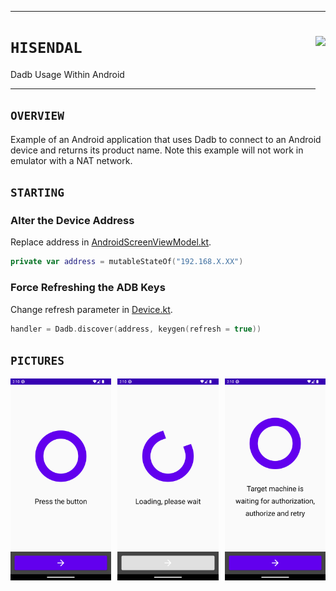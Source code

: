 <hr><div>
<a href="../.."><img align="right" height="94" src="https://user-images.githubusercontent.com/72373746/205586156-a45fc4a0-8aa7-4a71-908c-bae4c07ed41d.png"></a>
<h1><code>HISENDAL</code></h1>
<p>Dadb Usage Within Android</p>
</div><hr>

<!--
## `COVERAGE`
## `DOWNLOAD`
## `EXAMPLES`
## `GUIDANCE`
## `IGNITION`
## `OVERVIEW`
## `PICTURES`
## `STARTING`
-->

## `OVERVIEW`

Example of an Android application that uses Dadb to connect to an Android device and returns its product name.
Note this example will not work in emulator with a NAT network.

## `STARTING`

### Alter the Device Address

Replace address in [AndroidScreenViewModel.kt](app/src/main/java/com/example/hisendal/AndroidScreenViewModel.kt).

```kotlin
private var address = mutableStateOf("192.168.X.XX")
```

### Force Refreshing the ADB Keys

Change refresh parameter in [Device.kt](app/src/main/java/com/example/hisendal/Device.kt).

```kotlin
handler = Dadb.discover(address, keygen(refresh = true))
```

## `PICTURES`

<a href="assets/img1.png"><img src="assets/img1.png" width="32%"/></a><a><img src="assets/none.png" width="2%"/></a><a href="assets/img2.png"><img src="assets/img2.png" width="32%"/></a><a><img src="assets/none.png" width="2%"/></a><a href="assets/img3.png"><img src="assets/img3.png" width="32%"/></a>
